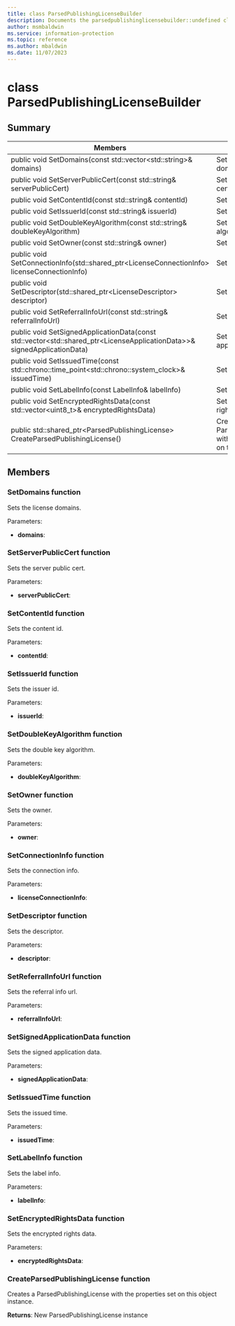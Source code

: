 ```yaml
---
title: class ParsedPublishingLicenseBuilder 
description: Documents the parsedpublishinglicensebuilder::undefined class of the Microsoft Information Protection (MIP) SDK.
author: msmbaldwin
ms.service: information-protection
ms.topic: reference
ms.author: mbaldwin
ms.date: 11/07/2023
---
```


# class ParsedPublishingLicenseBuilder 
  
## Summary
 Members                        | Descriptions                                
--------------------------------|---------------------------------------------
public void SetDomains(const std::vector\<std::string\>& domains)  |  Sets the license domains.
public void SetServerPublicCert(const std::string& serverPublicCert)  |  Sets the server public cert.
public void SetContentId(const std::string& contentId)  |  Sets the content id.
public void SetIssuerId(const std::string& issuerId)  |  Sets the issuer id.
public void SetDoubleKeyAlgorithm(const std::string& doubleKeyAlgorithm)  |  Sets the double key algorithm.
public void SetOwner(const std::string& owner)  |  Sets the owner.
public void SetConnectionInfo(std::shared_ptr\<LicenseConnectionInfo\> licenseConnectionInfo)  |  Sets the connection info.
public void SetDescriptor(std::shared_ptr\<LicenseDescriptor\> descriptor)  |  Sets the descriptor.
public void SetReferralInfoUrl(const std::string& referralInfoUrl)  |  Sets the referral info url.
public void SetSignedApplicationData(const std::vector\<std::shared_ptr\<LicenseApplicationData\>\>& signedApplicationData)  |  Sets the signed application data.
public void SetIssuedTime(const std::chrono::time_point\<std::chrono::system_clock\>& issuedTime)  |  Sets the issued time.
public void SetLabelInfo(const LabelInfo& labelInfo)  |  Sets the label info.
public void SetEncryptedRightsData(const std::vector\<uint8_t\>& encryptedRightsData)  |  Sets the encrypted rights data.
public std::shared_ptr\<ParsedPublishingLicense\> CreateParsedPublishingLicense()  |  Creates a ParsedPublishingLicense with the properties set on this object instance.
  
## Members
  
### SetDomains function
Sets the license domains.

Parameters:  
* **domains**:


  
### SetServerPublicCert function
Sets the server public cert.

Parameters:  
* **serverPublicCert**:


  
### SetContentId function
Sets the content id.

Parameters:  
* **contentId**:


  
### SetIssuerId function
Sets the issuer id.

Parameters:  
* **issuerId**:


  
### SetDoubleKeyAlgorithm function
Sets the double key algorithm.

Parameters:  
* **doubleKeyAlgorithm**:


  
### SetOwner function
Sets the owner.

Parameters:  
* **owner**:


  
### SetConnectionInfo function
Sets the connection info.

Parameters:  
* **licenseConnectionInfo**:


  
### SetDescriptor function
Sets the descriptor.

Parameters:  
* **descriptor**:


  
### SetReferralInfoUrl function
Sets the referral info url.

Parameters:  
* **referralInfoUrl**:


  
### SetSignedApplicationData function
Sets the signed application data.

Parameters:  
* **signedApplicationData**:


  
### SetIssuedTime function
Sets the issued time.

Parameters:  
* **issuedTime**:


  
### SetLabelInfo function
Sets the label info.

Parameters:  
* **labelInfo**:


  
### SetEncryptedRightsData function
Sets the encrypted rights data.

Parameters:  
* **encryptedRightsData**:


  
### CreateParsedPublishingLicense function
Creates a ParsedPublishingLicense with the properties set on this object instance.

  
**Returns**: New ParsedPublishingLicense instance